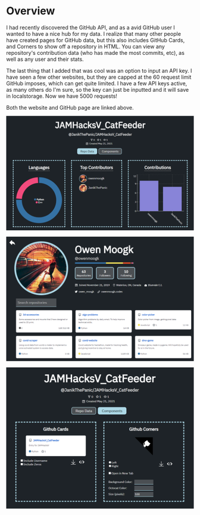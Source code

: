 # Overview

I had recently discovered the GitHub API, and as a avid GitHub user I wanted to have a nice hub for my data. I realize that many other people have created pages for GitHub data, but this also includes GitHub Cards, and Corners to show off a repository in HTML. You can view any repository's contribution data (who has made the most commits, etc), as well as any user and their stats.

The last thing that I added that was cool was an option to input an API key. I have seen a few other websites, but they are capped at the 60 request limit GitHub imposes, which can get quite limited. I have a few API keys active, as many others do I'm sure, so the key can just be inputted and it will save in localstorage. Now we have 5000 requests!

Both the website and GitHub page are linked above.

![](repo.png)

![](main.png)

![](components.png)

